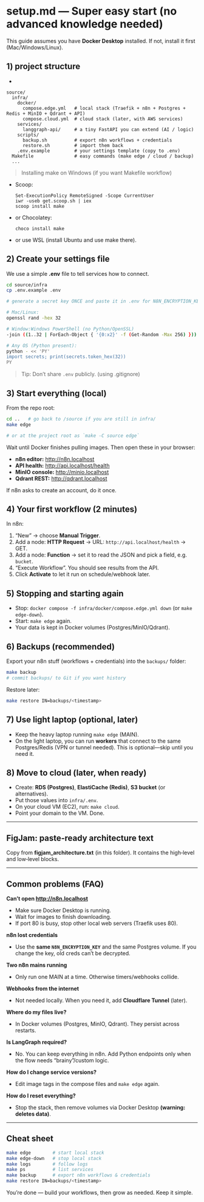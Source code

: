 # setup.md — Super easy start (no advanced knowledge needed)

This guide assumes you have **Docker Desktop** installed. If not, install it first (Mac/Windows/Linux).

## 1) project structure
- 
```
source/
  infra/
    docker/
      compose.edge.yml   # local stack (Traefik + n8n + Postgres + Redis + MinIO + Qdrant + API)
      compose.cloud.yml  # cloud stack (later, with AWS services)
    services/
      langgraph-api/     # a tiny FastAPI you can extend (AI / logic)
    scripts/
      backup.sh          # export n8n workflows + credentials
      restore.sh         # import them back
    .env.example         # your settings template (copy to .env)
  Makefile               # easy commands (make edge / cloud / backup)
  ...
```

> Installing make on Windows (if you want Makefile workflow)
- Scoop:
  ```
  Set-ExecutionPolicy RemoteSigned -Scope CurrentUser
  iwr -useb get.scoop.sh | iex
  scoop install make
  ```
- or Chocolatey:
  ```
  choco install make
  ```
- or use WSL (install Ubuntu and use make there).

## 2) Create your settings file
We use a simple **.env** file to tell services how to connect.

```bash
cd source/infra
cp .env.example .env

# generate a secret key ONCE and paste it in .env for N8N_ENCRYPTION_KEY

# Mac/Linux: 
openssl rand -hex 32

# Window:Windows PowerShell (no Python/OpenSSL)
-join ((1..32 | ForEach-Object { '{0:x2}' -f (Get-Random -Max 256) }))

# Any OS (Python present):
python - << 'PY'
import secrets; print(secrets.token_hex(32))
PY
```

> Tip: Don’t share `.env` publicly. (using .gitignore)

## 3) Start everything (local)
From the repo root:
```bash
cd ..   # go back to /source if you are still in infra/
make edge

# or at the project root as `make -C source edge`
```
Wait until Docker finishes pulling images. Then open these in your browser:
- **n8n editor:** http://n8n.localhost  
- **API health:** http://api.localhost/health  
- **MinIO console:** http://minio.localhost  
- **Qdrant REST:** http://qdrant.localhost

If n8n asks to create an account, do it once.

## 4) Your first workflow (2 minutes)
In n8n:
1. “New” → choose **Manual Trigger**.
2. Add a node: **HTTP Request** → URL: `http://api.localhost/health` → GET.
3. Add a node: **Function** → set it to read the JSON and pick a field, e.g. `bucket`.
4. “Execute Workflow”. You should see results from the API.
5. Click **Activate** to let it run on schedule/webhook later.

## 5) Stopping and starting again
- Stop: `docker compose -f infra/docker/compose.edge.yml down` (or `make edge-down`).
- Start: `make edge` again.
- Your data is kept in Docker volumes (Postgres/MinIO/Qdrant).

## 6) Backups (recommended)
Export your n8n stuff (workflows + credentials) into the `backups/` folder:
```bash
make backup
# commit backups/ to Git if you want history
```
Restore later:
```bash
make restore IN=backups/<timestamp>
```

## 7) Use light laptop (optional, later)
- Keep the heavy laptop running `make edge` (MAIN).
- On the light laptop, you can run **workers** that connect to the same Postgres/Redis (VPN or tunnel needed). This is optional—skip until you need it.

## 8) Move to cloud (later, when ready)
- Create: **RDS (Postgres)**, **ElastiCache (Redis)**, **S3 bucket** (or alternatives).  
- Put those values into `infra/.env`.  
- On your cloud VM (EC2), run: `make cloud`.  
- Point your domain to the VM. Done.

---

## FigJam: paste‑ready architecture text
Copy from **figjam_architecture.txt** (in this folder). It contains the high‑level and low‑level blocks.

---

## Common problems (FAQ)
**Can’t open http://n8n.localhost**  
- Make sure Docker Desktop is running.  
- Wait for images to finish downloading.  
- If port 80 is busy, stop other local web servers (Traefik uses 80).

**n8n lost credentials**  
- Use the **same `N8N_ENCRYPTION_KEY`** and the same Postgres volume. If you change the key, old creds can’t be decrypted.

**Two n8n mains running**  
- Only run one MAIN at a time. Otherwise timers/webhooks collide.

**Webhooks from the internet**  
- Not needed locally. When you need it, add **Cloudflare Tunnel** (later).

**Where do my files live?**  
- In Docker volumes (Postgres, MinIO, Qdrant). They persist across restarts.

**Is LangGraph required?**  
- No. You can keep everything in n8n. Add Python endpoints only when the flow needs “brainy”/custom logic.

**How do I change service versions?**  
- Edit image tags in the compose files and `make edge` again.

**How do I reset everything?**  
- Stop the stack, then remove volumes via Docker Desktop **(warning: deletes data)**.

---

## Cheat sheet
```bash
make edge        # start local stack
make edge-down   # stop local stack
make logs        # follow logs
make ps          # list services
make backup      # export n8n workflows & credentials
make restore IN=backups/<timestamp>
```

You’re done — build your workflows, then grow as needed. Keep it simple.
